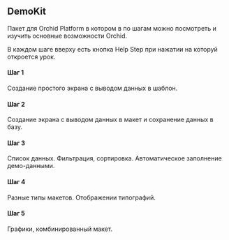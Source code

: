 ## DemoKit

Пакет для Orchid Platform в котором в по шагам можно посмотреть и изучить основные возможности Orchid.

В каждом шаге вверху есть кнопка Help Step при нажатии на которуй откроется урок.

#### Шаг 1

Создание простого экрана с выводом данных в шаблон.

#### Шаг 2

Создание экрана с выводом данных в макет и сохранение данных в базу.

#### Шаг 3

Список данных. 
Фильтрация, сортировка.
Автоматическое заполнение демо-данными.

#### Шаг 4

Разные типы макетов.
Отображении типографий.

#### Шаг 5

Графики, комбинированный макет.